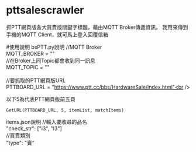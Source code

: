 # pttsalescrawler
抓PTT網頁版各大買賣版關鍵字標題，藉由MQTT Broker傳遞資訊。
我用來傳到手機的MQTT Client，就可馬上登入回覆信箱

#使用說明
bsPTT.py說明
    //MQTT Broker<br />
    MQTT_BROKER = ""<br />
    //在Broker上同Topic都會收到同一訊息  <br />
    MQTT_TOPIC = ""<br />   
    //要抓取的PTT網頁版URL<br />
    PTTBOARD_URL = "https://www.ptt.cc/bbs/HardwareSale/index.html"<br />

以下5為代表PTT網頁版前五頁
```pytonh
GetURL(PTTBOARD_URL, 5, itemList, matchItems)  
```
items.json說明
    //輸入要收尋的品名<br />
    "check_str": ["i3", "I3"]<br />
    //買賣類別<br />
    "type": "賣"<br />

